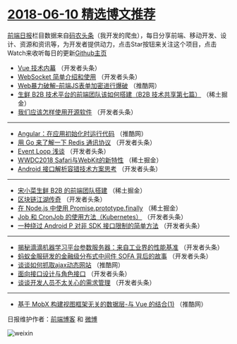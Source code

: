 # [2018-06-10 精选博文推荐](http://hao.caibaojian.com/date/2018/06/10)

[前端日报](http://caibaojian.com/c/news)栏目数据来自[码农头条](http://hao.caibaojian.com/)（我开发的爬虫），每日分享前端、移动开发、设计、资源和资讯等，为开发者提供动力，点击Star按钮来关注这个项目，点击Watch来收听每日的更新[Github主页](https://github.com/kujian/frontendDaily)
* [Vue 技术内幕](http://hao.caibaojian.com/77081.html) （开发者头条）
* [WebSocket 简单介绍和使用](http://hao.caibaojian.com/77085.html) （开发者头条）
* [Web暴力破解&#8211;前端JS表单加密进行爆破](http://hao.caibaojian.com/77109.html) （推酷网）
* [生鲜 B2B 技术平台的前端团队该如何搭建（B2B 技术共享第七篇）](http://hao.caibaojian.com/77076.html) （稀土掘金）
* [我们应该怎样使用开源软件](http://hao.caibaojian.com/77093.html) （开发者头条）

***
* [Angular：在应用初始化时运行代码](http://hao.caibaojian.com/77110.html) （推酷网）
* [用 Go 来了解一下 Redis 通讯协议](http://hao.caibaojian.com/77086.html) （开发者头条）
* [Event Loop 浅谈](http://hao.caibaojian.com/77087.html) （开发者头条）
* [WWDC2018 Safari与WebKit的新特性](http://hao.caibaojian.com/77073.html) （稀土掘金）
* [Android 接口解析容错技术方案思考](http://hao.caibaojian.com/77088.html) （开发者头条）

***
* [宋小菜生鲜 B2B 的前端团队搭建](http://hao.caibaojian.com/77074.html) （稀土掘金）
* [区块链江湖传奇](http://hao.caibaojian.com/77089.html) （开发者头条）
* [在 Node.js 中使用 Promise.prototype.finally](http://hao.caibaojian.com/77075.html) （稀土掘金）
* [Job 和 CronJob 的使用方法（Kubernetes）](http://hao.caibaojian.com/77090.html) （开发者头条）
* [一种绕过 Android P 对非 SDK 接口限制的简单方法](http://hao.caibaojian.com/77091.html) （开发者头条）

***
* [揭秘滴滴机器学习平台参数服务器：来自工业界的性能基准](http://hao.caibaojian.com/77092.html) （开发者头条）
* [蚂蚁金服研发的金融级分布式中间件 SOFA 背后的故事](http://hao.caibaojian.com/77082.html) （开发者头条）
* [谈谈如何抓取ajax动态网站](http://hao.caibaojian.com/77107.html) （推酷网）
* [面向接口设计与角色接口](http://hao.caibaojian.com/77083.html) （开发者头条）
* [谈谈开发人员不太关心的需求管理](http://hao.caibaojian.com/77084.html) （开发者头条）

***
* [基于 MobX 构建视图框架无关的数据层-与 Vue 的结合(1)](http://hao.caibaojian.com/77108.html) （推酷网）

日报维护作者：[前端博客](http://caibaojian.com/) 和 [微博](http://caibaojian.com/go/weibo)

![weixin](https://user-images.githubusercontent.com/3055447/38468989-651132ac-3b80-11e8-8e6b-15122322a9d7.png)